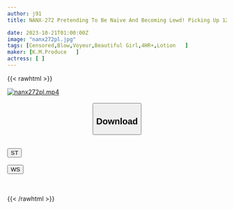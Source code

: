 ```yaml
---
author: j91
title: NANX-272 Pretending To Be Naive And Becoming Lewd! Picking Up 12 Big Breasted Girls 4 Hours Vol.3

date: 2023-10-21T01:00:00Z
image: "nanx272pl.jpg"
tags: [Censored,Blow,Voyeur,Beautiful Girl,4HR+,Lotion	 ]
maker: [K.M.Produce   ]
actress: [ ]
---
```



{{< rawhtml >}}

<div class="video" data-videoid="ZDpqeBdg8BSq99k">
    <a href="javascript:;">
        <img src="https://my.j91.asia/posts/nanx272pl/nanx272pl.jpg" width="WIDTH" height="HEIGHT" alt="nanx272pl.mp4" loading="lazy">
    </a>
</div>

<script type="text/javascript" src="https://j91.asia/asset/on-demand-st.js"></script>

<br>
  <link rel="stylesheet" href="https://j91.asia/asset/bs5.css">
  
  <center>
  <button class="btn btn-primary" type="button" data-bs-toggle="collapse" data-bs-target=".multi-collapse" aria-expanded="false" aria-controls="multiCollapseExample1 multiCollapseExample2"><h2>Download</h2></button></center>
</p>
<div class="row">
  <div class="col">
    <div class="collapse multi-collapse" id="multiCollapseExample1">
      <div class="card card-body">
	      	      <br>
<div class="buttons">  
<a href="https://streamtape.to/v/ZDpqeBdg8BSq99k"><button class="btn-hover color-3"><i class="fa fa-download"></i> ST</button></a></div>
    </div>
  </div>
</div>
  <div class="col">
    <div class="collapse multi-collapse" id="multiCollapseExample2">
      <div class="card card-body">
	      <br>
<div class="buttons">
    <a href="https://wolfstream.tv/xxrntg8g0qg0"><button class="btn-hover color-9"><i class="fa fa-download"></i> WS</button></a></div>
<br><br>
      </div>
    </div>
  </div>
</div>

{{< /rawhtml >}}